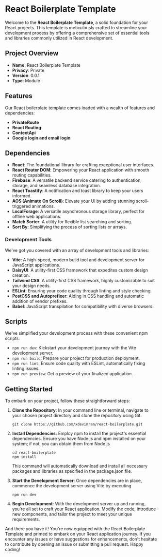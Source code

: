 # React Boilerplate Template

Welcome to the **React Boilerplate Template**, a solid foundation for your React projects. This template is meticulously crafted to streamline your development process by offering a comprehensive set of essential tools and libraries commonly utilized in React development.

## Project Overview

- **Name**: React Boilerplate Template
- **Privacy**: Private
- **Version**: 0.0.1
- **Type**: Module

## Features

Our React boilerplate template comes loaded with a wealth of features and dependencies:

- **PrivateRoute**
- **React Routing**:
- **ContextApi**
- **Google login and email login**

## Dependencies

- **React**: The foundational library for crafting exceptional user interfaces.
- **React Router DOM**: Empowering your React application with smooth routing capabilities.
- **Firebase**: A versatile backend service catering to authentication, storage, and seamless database integration.
- **React Toastify**: A notification and toast library to keep your users informed.
- **AOS (Animate On Scroll)**: Elevate your UI by adding stunning scroll-triggered animations.
- **LocalForage**: A versatile asynchronous storage library, perfect for offline web applications.
- **Match Sorter**: A utility for flexible list searching and sorting.
- **Sort By**: Simplifying the process of sorting lists or arrays.

### Development Tools

We've got you covered with an array of development tools and libraries:

- **Vite**: A high-speed, modern build tool and development server for JavaScript applications.
- **DaisyUI**: A utility-first CSS framework that expedites custom design creation.
- **Tailwind CSS**: A utility-first CSS framework, highly customizable to suit your design needs.
- **ESLint**: Ensuring your code quality through linting and style checking.
- **PostCSS and Autoprefixer**: Aiding in CSS handling and automatic addition of vendor prefixes.
- **Babel**: JavaScript transpilation for compatibility with diverse browsers.

## Scripts

We've simplified your development process with these convenient npm scripts:

- `npm run dev`: Kickstart your development journey with the Vite development server.
- `npm run build`: Prepare your project for production deployment.
- `npm run lint`: Ensure code quality with ESLint, automatically fixing linting issues.
- `npm run preview`: Get a preview of your finalized application.

## Getting Started

To embark on your project, follow these straightforward steps:

1. **Clone the Repository**: In your command line or terminal, navigate to your chosen project directory and clone the repository using Git:

   ```shell
   git clone https://github.com/xdevimran/react-boilerplate.git

   ```

2. **Install Dependencies**: Employ npm to install the project's essential dependencies. Ensure you have Node.js and npm installed on your system; if not, you can obtain them from Node.js

   ```shell
   cd react-boilerplate
   npm install
   ```

   This command will automatically download and install all necessary packages and libraries as specified in the package.json file.

3. **Start the Development Server**: Once dependencies are in place, commence the development server using Vite by executing

   ```shell
   npm run dev
   ```

4. **Begin Development**: With the development server up and running, you're all set to craft your React application. Modify the code, introduce new components, and tailor the project to meet your unique requirements.

And there you have it! You're now equipped with the React Boilerplate Template and primed to embark on your React application journey. If you encounter any issues or have suggestions for enhancements, don't hesitate to contribute by opening an issue or submitting a pull request. Happy coding!
